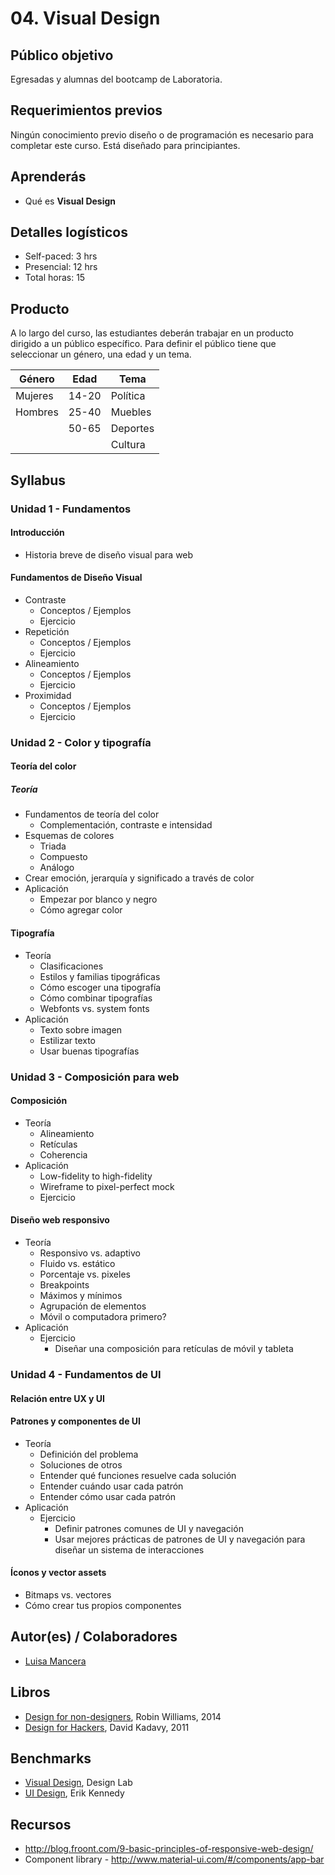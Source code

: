 # 04. Visual Design


## Público objetivo

Egresadas y alumnas del bootcamp de Laboratoria.

## Requerimientos previos

Ningún conocimiento previo diseño o de programación es necesario para completar este curso. Está diseñado para principiantes.

## Aprenderás


* Qué es **Visual Design** 

## Detalles logísticos

* Self-paced: 3 hrs
* Presencial: 12 hrs
* Total horas: 15

## Producto

A lo largo del curso, las estudiantes deberán trabajar en un producto dirigido a un público específico. Para definir el público tiene que seleccionar un género, una edad y un tema.

| Género  | Edad  | Tema     |
| ------- | ----- | -------- |
| Mujeres | 14-20 | Política |
| Hombres | 25-40 | Muebles  |
|         | 50-65 | Deportes |
|         |       | Cultura  |



## Syllabus

### Unidad 1 - Fundamentos

#### Introducción

  - Historia breve de diseño visual para web 

#### Fundamentos de Diseño Visual

  - Contraste
    - Conceptos / Ejemplos
    - Ejercicio 
  - Repetición
    - Conceptos / Ejemplos
    - Ejercicio 
  - Alineamiento
    - Conceptos / Ejemplos
    - Ejercicio 
  - Proximidad 
    - Conceptos / Ejemplos
    - Ejercicio 


### Unidad 2 - Color y tipografía

#### Teoría del color

##### Teoría
  - Fundamentos de teoría del color
    -  Complementación, contraste e intensidad 
  - Esquemas de colores
    - Triada
    - Compuesto
    - Análogo 
  - Crear emoción, jerarquía y significado a través de color 
- Aplicación 
  - Empezar por blanco y negro
  - Cómo agregar color 

#### Tipografía 

  - Teoría
    - Clasificaciones
    - Estilos y familias tipográficas
    - Cómo escoger una tipografía
    - Cómo combinar tipografías 
    - Webfonts vs. system fonts
  - Aplicación 
    - Texto sobre imagen 
    - Estilizar texto
    - Usar buenas tipografías 


### Unidad 3 - Composición para web 

#### Composición 

- Teoría
  - Alineamiento
  - Retículas
  - Coherencia  
- Aplicación 
  - Low-fidelity to high-fidelity 
  - Wireframe to pixel-perfect mock 
  - Ejercicio

#### Diseño web responsivo  

- Teoría
  - Responsivo vs. adaptivo 
  - Fluido vs. estático 
  - Porcentaje vs. pixeles 
  - Breakpoints
  - Máximos y mínimos
  - Agrupación de elementos 
  - Móvil o computadora primero?
- Aplicación 
  - Ejercicio
    - Diseñar una composición para retículas de móvil y tableta 


### Unidad 4 - Fundamentos de UI  

#### Relación entre UX y UI

#### Patrones y componentes de UI

  - Teoría
     - Definición del problema
    - Soluciones de otros
    - Entender qué funciones resuelve cada solución 
    - Entender cuándo usar cada patrón 
    - Entender cómo usar cada patrón 
  - Aplicación 
    - Ejercicio
      - Definir patrones comunes de UI y navegación
      - Usar mejores prácticas de patrones de UI y navegación para diseñar un sistema de interacciones 

#### Íconos y vector assets

  - Bitmaps vs. vectores
  - Cómo crear tus propios componentes 



## Autor(es) / Colaboradores

* [Luisa Mancera](https://www.linkedin.com/in/luisamancera/)

## Libros

* [Design for non-designers](https://www.amazon.com/Non-Designers-Design-Book-4th/dp/0133966151/ref=pd_cp_14_1?_encoding=UTF8&pd_rd_i=0133966151&pd_rd_r=N4GXRQTAHJVEQGH0MS9K&pd_rd_w=cq1Pm&pd_rd_wg=fxgAp&psc=1&refRID=N4GXRQTAHJVEQGH0MS9K),  Robin Williams, 2014
* [Design for Hackers](https://www.amazon.com/Design-Hackers-Reverse-Engineering-Beauty/dp/1119998956/ref=sr_1_1?s=books&ie=UTF8&qid=1506104797&sr=1-1&keywords=design+for+hackers), David Kadavy, 2011

## Benchmarks

* [Visual Design](http://trydesignlab.com/ui-design-course/), Design Lab
* [UI Design](http://learnui.design/#syllabus), Erik Kennedy

## Recursos

- http://blog.froont.com/9-basic-principles-of-responsive-web-design/
- Component library - http://www.material-ui.com/#/components/app-bar


